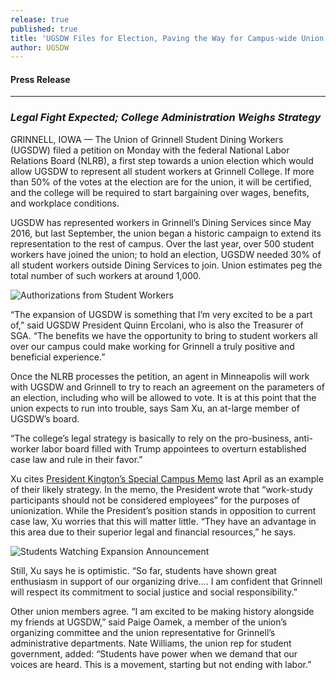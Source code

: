 ```yaml
---
release: true
published: true
title: 'UGSDW Files for Election, Paving the Way for Campus-wide Union'
author: UGSDW
---
```


#### Press Release

***

### *Legal Fight Expected; College Administration Weighs Strategy*

GRINNELL, IOWA — The Union of Grinnell Student Dining Workers (UGSDW) filed a
petition on Monday with the federal National Labor Relations Board (NLRB),  a
first step towards a union election which would allow UGSDW to represent all
student workers at Grinnell College.  If more than 50% of the votes at the
election are for the union, it will be certified, and the college will be
required to start bargaining over wages, benefits, and workplace conditions.  

UGSDW has represented workers in Grinnell’s Dining Services since May 2016, but
last September, the union began a historic campaign to extend its
representation to the rest of campus.  Over the last year, over 500 student
workers have joined the union; to hold an election, UGSDW needed 30% of all
student workers outside Dining Services to join. Union estimates peg the total
number of such workers at around 1,000.    

![Authorizations from Student Workers]({{site.baseurl}}/assets/uploads/Authorizations%20from%20Student%20Workers.png)

“The expansion of UGSDW is something that I’m very excited to be a part of,”
said UGSDW President Quinn Ercolani, who is also the Treasurer of SGA. “The
benefits we have the opportunity to bring to student workers all over our
campus could make working for Grinnell a truly positive and beneficial
experience.”

Once the NLRB processes the petition, an agent in Minneapolis will work with
UGSDW and Grinnell to try to reach an agreement on the parameters of an
election, including who will be allowed to vote. It is at this point that the
union expects to run into trouble, says Sam Xu, an at-large member of UGSDW’s
board.

“The college’s legal strategy is basically to rely on the pro-business,
anti-worker labor board filled with Trump appointees to overturn established
case law and rule in their favor.”  

Xu cites [President Kington’s Special Campus Memo](/2018/04/19/a-response-to-president-kington/)
last April as an example of their likely strategy.  In the memo, the President
wrote that “work-study participants should not be considered employees” for the
purposes of unionization.  While the President’s position stands in opposition
to current case law, Xu worries that this will matter little.  “They have an
advantage in this area due to their superior legal and financial resources,” he
says.

![Students Watching Expansion Announcement]({{site.baseurl}}/assets/uploads/expansion_watching.jpg)

Still, Xu says he is optimistic. “So far, students have shown great enthusiasm
in support of our organizing drive…. I am confident that Grinnell will respect
its commitment to social justice and social responsibility.”  

Other union members agree. “I am excited to be making history alongside my
friends at UGSDW,” said Paige Oamek, a member of the union’s organizing
committee and the union representative for Grinnell’s administrative
departments. Nate Williams, the union rep for student government, added:
“Students have power when we demand that our voices are heard. This is a
movement, starting but not ending with labor.”
